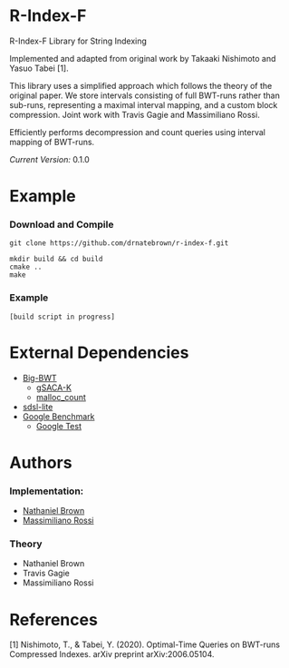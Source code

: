# R-Index-F
<!--- ```console
  ____            ___           _                     _____ 
 |  _ \          |_ _|_ __   __| | _____  __         |  ___|
 | |_) |  _____   | || '_ \ / _` |/ _ \ \/ /  _____  | |_   
 |  _ <  |_____|  | || | | | (_| |  __/>  <  |_____| |  _|  
 |_| \_\         |___|_| |_|\__,_|\___/_/\_\         |_|    
                                                            
```
-->

R-Index-F Library for String Indexing

Implemented and adapted from original work by Takaaki Nishimoto and Yasuo Tabei [1].

This library uses a simplified approach which follows the theory of the original paper. We store intervals consisting of full BWT-runs rather than sub-runs, representing a maximal interval mapping, and a custom block compression. Joint work with Travis Gagie and Massimiliano Rossi.

Efficiently performs decompression and count queries using interval mapping of BWT-runs.

*Current Version:* 0.1.0

# Example
### Download and Compile

```console
git clone https://github.com/drnatebrown/r-index-f.git

mkdir build && cd build
cmake ..
make
```

### Example

```console
[build script in progress]
```

# External Dependencies

* [Big-BWT](https://github.com/alshai/Big-BWT.git)
    * [gSACA-K](https://github.com/felipelouza/gsa-is.git)
    * [malloc_count](https://github.com/bingmann/malloc_count)
* [sdsl-lite](https://github.com/simongog/sdsl-lite)
* [Google Benchmark](https://github.com/google/benchmark.git)
    * [Google Test](https://github.com/google/googletest)

# Authors

### Implementation:

* [Nathaniel Brown](https://github.com/oma219)
* [Massimiliano Rossi](https://github.com/maxrossi91)

### Theory
* Nathaniel Brown
* Travis Gagie
* Massimiliano Rossi

# References

[1] Nishimoto, T., & Tabei, Y. (2020). Optimal-Time Queries on BWT-runs Compressed Indexes. arXiv preprint arXiv:2006.05104.
